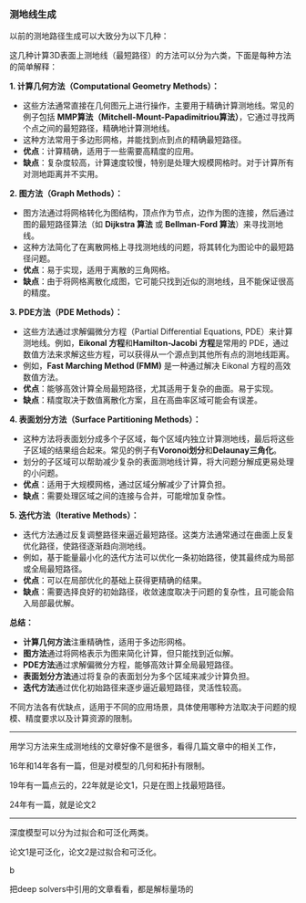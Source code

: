 ### 测地线生成

以前的测地路径生成可以大致分为以下几种：

这几种计算3D表面上测地线（最短路径）的方法可以分为六类，下面是每种方法的简单解释：

**1. 计算几何方法（Computational Geometry Methods）：**

   - 这些方法通常直接在几何图元上进行操作，主要用于精确计算测地线。常见的例子包括 **MMP算法（Mitchell-Mount-Papadimitriou算法）**，它通过寻找两个点之间的最短路径，精确地计算测地线。
   - 这种方法常用于多边形网格，并能找到点到点的精确最短路径。
   - **优点**：计算精确，适用于一些需要高精度的应用。
   - **缺点**：复杂度较高，计算速度较慢，特别是处理大规模网格时。对于计算所有对测地距离并不实用。

**2. 图方法（Graph Methods）：**

   - 图方法通过将网格转化为图结构，顶点作为节点，边作为图的连接，然后通过图的最短路径算法（如 **Dijkstra 算法** 或 **Bellman-Ford 算法**）来寻找测地线。
   - 这种方法简化了在离散网格上寻找测地线的问题，将其转化为图论中的最短路径问题。
   - **优点**：易于实现，适用于离散的三角网格。
   - **缺点**：由于将网格离散化成图，它可能只找到近似的测地线，且不能保证很高的精度。

**3. PDE方法（PDE Methods）：**

   - 这些方法通过求解偏微分方程（Partial Differential Equations, PDE）来计算测地线。例如，**Eikonal 方程**和**Hamilton-Jacobi 方程**是常用的 PDE，通过数值方法来求解这些方程，可以获得从一个源点到其他所有点的测地线距离。
   - 例如，**Fast Marching Method (FMM)** 是一种通过解决 Eikonal 方程的高效数值方法。
   - **优点**：能够高效计算全局最短路径，尤其适用于复杂的曲面。易于实现。
   - **缺点**：精度取决于数值离散化方案，且在高曲率区域可能会有误差。

**4. 表面划分方法（Surface Partitioning Methods）：**

   - 这种方法将表面划分成多个子区域，每个区域内独立计算测地线，最后将这些子区域的结果组合起来。常见的例子有**Voronoi划分**和**Delaunay三角化**。
   - 划分的子区域可以帮助减少复杂的表面测地线计算，将大问题分解成更易处理的小问题。
   - **优点**：适用于大规模网格，通过区域分解减少了计算负担。
   - **缺点**：需要处理区域之间的连接与合并，可能增加复杂性。

**5. 迭代方法（Iterative Methods）：**

   - 迭代方法通过反复调整路径来逼近最短路径。这类方法通常通过在曲面上反复优化路径，使路径逐渐趋向测地线。
   - 例如，基于能量最小化的迭代方法可以优化一条初始路径，使其最终成为局部或全局最短路径。
   - **优点**：可以在局部优化的基础上获得更精确的结果。
   - **缺点**：需要选择良好的初始路径，收敛速度取决于问题的复杂性，且可能会陷入局部最优解。

**总结：**

- **计算几何方法**注重精确性，适用于多边形网格。
- **图方法**通过将网格表示为图来简化计算，但只能找到近似解。
- **PDE方法**通过求解偏微分方程，能够高效计算全局最短路径。
- **表面划分方法**通过将复杂的表面划分为多个区域来减少计算负担。
- **迭代方法**通过优化初始路径来逐步逼近最短路径，灵活性较高。

不同方法各有优缺点，适用于不同的应用场景，具体使用哪种方法取决于问题的规模、精度要求以及计算资源的限制。



---

用学习方法来生成测地线的文章好像不是很多，看得几篇文章中的相关工作，

16年和14年各有一篇，但是对模型的几何和拓扑有限制。

19年有一篇点云的，22年就是论文1，只是在图上找最短路径。

24年有一篇，就是论文2

---

深度模型可以分为过拟合和可泛化两类。

论文1是可泛化，论文2是过拟合和可泛化。

b



把deep solvers中引用的文章看看，都是解标量场的